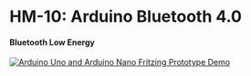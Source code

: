 # HM-10: Arduino Bluetooth 4.0

#### Bluetooth Low Energy

[![Arduino Uno and Arduino Nano Fritzing Prototype Demo](https://github.com/gbaptista/hm-10-bluetooth-4-ble-arduino/raw/master/prototype_bb.png)](https://github.com/gbaptista/hm-10-bluetooth-4-ble-arduino/raw/master/prototype_bb.png)
